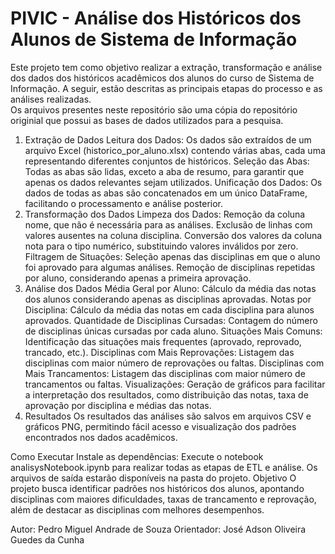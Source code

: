 # PIVIC - Análise dos Históricos dos Alunos de Sistema de Informação

Este projeto tem como objetivo realizar a extração, transformação e análise dos dados dos históricos acadêmicos dos alunos do curso de Sistema de Informação. A seguir, estão descritas as principais etapas do processo e as análises realizadas.\
Os arquivos presentes neste repositório são uma cópia do repositório originial que possui as bases de dados utilizados para a pesquisa.

1. Extração de Dados
Leitura dos Dados:
Os dados são extraídos de um arquivo Excel (historico_por_aluno.xlsx) contendo várias abas, cada uma representando diferentes conjuntos de históricos.
Seleção das Abas:
Todas as abas são lidas, exceto a aba de resumo, para garantir que apenas os dados relevantes sejam utilizados.
Unificação dos Dados:
Os dados de todas as abas são concatenados em um único DataFrame, facilitando o processamento e análise posterior.
2. Transformação dos Dados
Limpeza dos Dados:
Remoção da coluna nome, que não é necessária para as análises.
Exclusão de linhas com valores ausentes na coluna disciplina.
Conversão dos valores da coluna nota para o tipo numérico, substituindo valores inválidos por zero.
Filtragem de Situações:
Seleção apenas das disciplinas em que o aluno foi aprovado para algumas análises.
Remoção de disciplinas repetidas por aluno, considerando apenas a primeira aprovação.
3. Análise dos Dados
Média Geral por Aluno:
Cálculo da média das notas dos alunos considerando apenas as disciplinas aprovadas.
Notas por Disciplina:
Cálculo da média das notas em cada disciplina para alunos aprovados.
Quantidade de Disciplinas Cursadas:
Contagem do número de disciplinas únicas cursadas por cada aluno.
Situações Mais Comuns:
Identificação das situações mais frequentes (aprovado, reprovado, trancado, etc.).
Disciplinas com Mais Reprovações:
Listagem das disciplinas com maior número de reprovações ou faltas.
Disciplinas com Mais Trancamentos:
Listagem das disciplinas com maior número de trancamentos ou faltas.
Visualizações:
Geração de gráficos para facilitar a interpretação dos resultados, como distribuição das notas, taxa de aprovação por disciplina e médias das notas.
4. Resultados
Os resultados das análises são salvos em arquivos CSV e gráficos PNG, permitindo fácil acesso e visualização dos padrões encontrados nos dados acadêmicos.

Como Executar
Instale as dependências:
Execute o notebook analisysNotebook.ipynb para realizar todas as etapas de ETL e análise.
Os arquivos de saída estarão disponíveis na pasta do projeto.
Objetivo
O projeto busca identificar padrões nos históricos dos alunos, apontando disciplinas com maiores dificuldades, taxas de trancamento e reprovação, além de destacar as disciplinas com melhores desempenhos.

Autor:
Pedro Miguel Andrade de Souza
Orientador: José Adson Oliveira Guedes da Cunha

